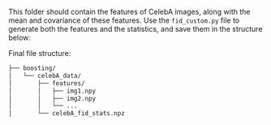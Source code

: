 This folder should contain the features of CelebA images, along with the mean and covariance of these features. Use the `fid_custom.py` file to generate both the features and the statistics, and save them in the structure below:

Final file structure:
```bash
├── boosting/
│   └── celebA_data/
│       ├── features/
│       │   ├── img1.npy
│       │   ├── img2.npy
│       │   └── ...
│       └── celebA_fid_stats.npz
```
